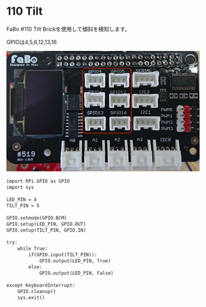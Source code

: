 # 110 Tilt

FaBo #110 Tilt Brickを使用して傾斜を検知します。

GPIOは4,5,6,12,13,16

![](./img/gpio_pin.jpg)


```
import RPi.GPIO as GPIO
import sys

LED_PIN = 4
TILT_PIN = 5

GPIO.setmode(GPIO.BCM)
GPIO.setup(LED_PIN, GPIO.OUT)
GPIO.setup(TILT_PIN, GPIO.IN)

try:
    while True:
        if(GPIO.input(TILT_PIN)):
            GPIO.output(LED_PIN, True)
        else:
            GPIO.output(LED_PIN, False)

except KeyboardInterrupt:
    GPIO.cleanup()
    sys.exit()
```
